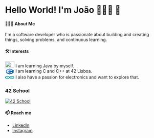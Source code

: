 # Hello World! I'm João 👨🏻‍💻 👋

#### 🕵🏻‍♂️ About Me

I'm a software developer who is passionate about building and creating things, solving problems, and continuous learning.

#### 🛠 Interests

<div align="Left">
 <img height="20" width="30" src="https://cdn.jsdelivr.net/gh/devicons/devicon@latest/icons/java/java-plain-wordmark.svg"> I am learning Java by myself.	
</div>
<div align="Left">
	<img align="center" alt="C" height="20" width="30" src="https://raw.githubusercontent.com/devicons/devicon/1119b9f84c0290e0f0b38982099a2bd027a48bf1/icons/c/c-original.svg" > I am learning C and C++ at 42 Lisboa.
</div>
<div align="Left">  
	<img align="center" alt="Arduino" height="20" width="30" src="https://raw.githubusercontent.com/devicons/devicon/55609aa5bd817ff167afce0d965585c92040787a/icons/arduino/arduino-original.svg"> I also have a passion for electronics and want to explore that.
</div>

### 42 School

[![42 School](https://badge.mediaplus.ma/darkblue/jalves-c?1337Badge=off&UM6P=off)](https://www.42lisboa.pt/)

#### 📫 Reach me

- [LinkedIn](https://www.linkedin.com/in/joaodibba/)
- [Instagram](https://www.instagram.com/joaodibba/)
